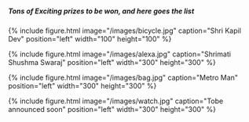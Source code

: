  
##### Tons of Exciting prizes to be won, and here goes the list 


{% include figure.html image="/images/bicycle.jpg" caption="Shri Kapil Dev" position="left" width="100" height="100" %}


{% include figure.html image="/images/alexa.jpg" caption="Shrimati Shushma Swaraj" position="left" width="300" height="300" %}


{% include figure.html image="/images/bag.jpg" caption="Metro Man" position="left" width="300" height="300" %}


{% include figure.html image="/images/watch.jpg" caption="Tobe announced soon" position="left" width="300" height="300" %}


